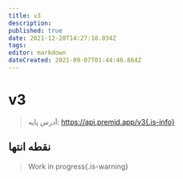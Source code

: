 ```yaml
---
title: v3
description:
published: true
date: 2021-12-20T14:27:18.034Z
tags:
editor: markdown
dateCreated: 2021-09-07T01:44:46.864Z
---
```


# v3

> آدرس پایه: https://api.premid.app/v3{.is-info}


## نقطه انتها
> Work in progress{.is-warning}
